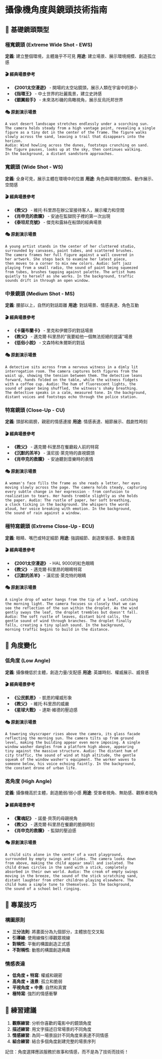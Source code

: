 # 攝像機角度與鏡頭技術指南

## 📐 基礎鏡頭類型

### 極寬鏡頭 (Extreme Wide Shot - EWS)
**定義**: 建立整個環境，主體幾乎不可見
**用途**: 建立場景、展示環境規模、創造孤立感

#### 🎬 經典場景參考
- **《2001太空漫遊》** - 開場的太空站鏡頭，展示人類在宇宙中的渺小
- **《指環王》** - 中土世界的壯麗風景，建立史詩感
- **《銀翼殺手》** - 未來洛杉磯的鳥瞰視角，展示反烏托邦世界

#### 🎭 原創演示場景
```
A vast desert landscape stretches endlessly under a scorching sun. 
The camera holds steady from a high vantage point, revealing a single 
figure as a tiny dot in the center of the frame. The figure walks 
slowly across the sand, leaving a trail that disappears into the horizon. 
Audio: Wind howling across the dunes, footsteps crunching on sand. 
The figure pauses, looks up at the sky, then continues walking. 
In the background, a distant sandstorm approaches.
```

### 寬鏡頭 (Wide Shot - WS)
**定義**: 全身可見，展示主體在環境中的位置
**用途**: 角色與環境的關係、動作展示、空間感

#### 🎬 經典場景參考
- **《教父》** - 維托·科里昂在辦公室接待客人，展示權力和空間
- **《肖申克的救贖》** - 安迪在監獄院子裡的第一次出現
- **《泰坦尼克號》** - 傑克和露絲在船頭的經典場景

#### 🎭 原創演示場景
```
A young artist stands in the center of her cluttered studio, 
surrounded by canvases, paint tubes, and scattered brushes. 
The camera frames her full figure against a wall covered in 
her artwork. She steps back to examine her latest piece, 
then moves to a corner to mix new colors. Audio: Soft jazz 
playing from a small radio, the sound of paint being squeezed 
from tubes, brushes tapping against palette. The artist hums 
quietly to herself as she works. In the background, traffic 
sounds drift in through an open window.
```

### 中景鏡頭 (Medium Shot - MS)
**定義**: 腰部以上，自然的對話距離
**用途**: 對話場景、情感表達、角色互動

#### 🎬 經典場景參考
- **《卡薩布蘭卡》** - 里克和伊爾莎的對話場景
- **《教父》** - 邁克爾·科里昂的"我要給他一個無法拒絕的提議"場景
- **《低俗小說》** - 文森特和朱爾斯的對話

#### 🎭 原創演示場景
```
A detective sits across from a nervous witness in a dimly lit 
interrogation room. The camera captures both figures from the 
waist up, showing the tension between them. The detective leans 
forward, hands folded on the table, while the witness fidgets 
with a coffee cup. Audio: The hum of fluorescent lights, the 
sound of paper being shuffled, the witness's shaky breathing. 
The detective speaks in a calm, measured tone. In the background, 
distant voices and footsteps echo through the police station.
```

### 特寫鏡頭 (Close-Up - CU)
**定義**: 頭部和肩膀，親密的情感連接
**用途**: 情感表達、細節展示、戲劇性時刻

#### 🎬 經典場景參考
- **《教父》** - 邁克爾·科里昂在餐廳殺人前的特寫
- **《沉默的羔羊》** - 漢尼拔·萊克特的直視鏡頭
- **《肖申克的救贖》** - 安迪聽到音樂時的表情

#### 🎭 原創演示場景
```
A woman's face fills the frame as she reads a letter, her eyes 
moving slowly across the page. The camera holds steady, capturing 
every subtle change in her expression - from confusion to 
realization to tears. Her hands tremble slightly as she holds 
the paper. Audio: The rustle of paper, her soft breathing, 
a clock ticking in the background. She whispers the words 
aloud, her voice breaking with emotion. In the background, 
the sound of rain against a window.
```

### 極特寫鏡頭 (Extreme Close-Up - ECU)
**定義**: 眼睛、嘴巴或特定細節
**用途**: 強調細節、創造緊張感、象徵意義

#### 🎬 經典場景參考
- **《2001太空漫遊》** - HAL 9000的紅色眼睛
- **《教父》** - 邁克爾·科里昂的眼睛特寫
- **《沉默的羔羊》** - 漢尼拔·萊克特的眼睛

#### 🎭 原創演示場景
```
A single drop of water hangs from the tip of a leaf, catching 
the morning light. The camera focuses so closely that we can 
see the reflection of the sun within the droplet. As the wind 
gently sways the leaf, the droplet trembles but doesn't fall. 
Audio: The soft rustle of leaves, distant bird calls, the 
gentle sound of wind through branches. The droplet finally 
falls, creating a tiny splash sound. In the background, 
morning traffic begins to build in the distance.
```

## 🎯 角度變化

### 低角度 (Low Angle)
**定義**: 攝像機低於主體，創造力量/支配感
**用途**: 英雄時刻、權威展示、威脅感

#### 🎬 經典場景參考
- **《公民凱恩》** - 凱恩的權威形象
- **《教父》** - 維托·科里昂的威嚴
- **《星球大戰》** - 達斯·維德的壓迫感

#### 🎭 原創演示場景
```
A towering skyscraper rises above the camera, its glass facade 
reflecting the morning sun. The camera tilts up from ground 
level, making the building appear even more imposing. A single 
window washer dangles from a platform high above, appearing 
tiny against the massive structure. Audio: The distant hum of 
city traffic, the sound of wind at high altitude, the gentle 
squeak of the window washer's equipment. The worker waves to 
someone below, his voice echoing faintly. In the background, 
the constant drone of urban life.
```

### 高角度 (High Angle)
**定義**: 攝像機高於主體，創造脆弱/弱小感
**用途**: 受害者視角、無助感、觀察者視角

#### 🎬 經典場景參考
- **《驚魂記》** - 諾曼·貝茨的母親視角
- **《教父》** - 邁克爾·科里昂在餐廳的脆弱時刻
- **《肖申克的救贖》** - 監獄的壓迫感

#### 🎭 原創演示場景
```
A child sits alone in the center of a vast playground, 
surrounded by empty swings and slides. The camera looks down 
from above, making the child appear small and isolated. The 
child draws circles in the sand with a stick, completely 
absorbed in their own world. Audio: The creak of empty swings 
moving in the breeze, the sound of the stick scratching sand, 
distant laughter from other children playing elsewhere. The 
child hums a simple tune to themselves. In the background, 
the sound of a school bell ringing.
```

## 🎨 專業技巧

### 構圖原則
- **三分法則**: 將畫面分為九個部分，主體放在交叉點
- **引導線**: 使用線條引導觀眾視線
- **對稱性**: 平衡的構圖創造正式感
- **不對稱性**: 動態的構圖創造興趣

### 情感表達
- **低角度 + 特寫**: 權威和親密
- **高角度 + 遠景**: 孤立和脆弱
- **平視角度 + 中景**: 自然和真實
- **極特寫**: 強烈的情感衝擊

## 📝 練習建議

1. **觀察練習**: 分析你喜歡的電影中的鏡頭角度
2. **描述練習**: 用文字描述日常場景的不同角度
3. **情感練習**: 為同一場景設計不同角度來表達不同情感
4. **組合練習**: 結合多個角度創建完整的場景序列

記住：角度選擇應該服務於故事和情感，而不是為了技術而技術！ 